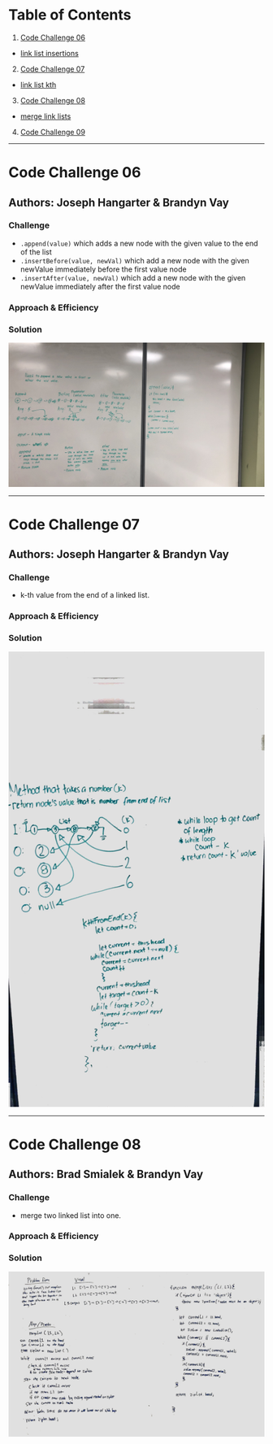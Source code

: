 # Table of Contents

1. [Code Challenge 06](#Code-Challenge-06)
  * [link list insertions](https://github.com/KlNGU/data-structures-and-algorithms/tree/master/code%20challenges/Data-Structures/linked-list)
2. [Code Challenge 07](#Code-Challenge-07)
  * [link list kth](https://github.com/KlNGU/data-structures-and-algorithms/tree/master/code%20challenges/Data-Structures/linked-list)
3. [Code Challenge 08](#Code-Challenge-08)
  * [merge link lists](https://github.com/KlNGU/data-structures-and-algorithms/blob/master/code%20challenges/Data-Structures/ll-merge/ll-merge.js)
4. [Code Challenge 09]()


---

# Code Challenge 06

## Authors: Joseph Hangarter & Brandyn Vay

### Challenge
* `.append(value)` which adds a new node with the given value to the end of the list
* `.insertBefore(value, newVal)` which add a new node with the given newValue immediately before the first value node
* `.insertAfter(value, newVal)` which add a new node with the given newValue immediately after the first value node

### Approach & Efficiency

### Solution
![Code Challenge 6](./assets/whiteboard-img/Code-Challenge-06.JPG)

---

# Code Challenge 07

## Authors: Joseph Hangarter & Brandyn Vay

### Challenge
* k-th value from the end of a linked list.

### Approach & Efficiency

### Solution
![Code Challenge 7](./assets/whiteboard-img/Code-Challenge-07.jpeg)

---

# Code Challenge 08

## Authors: Brad Smialek & Brandyn Vay

### Challenge
* merge two linked list into one.

### Approach & Efficiency

### Solution
![Code Challenge 8](./assets/whiteboard-img/Code-Challenge-08.JPG)
